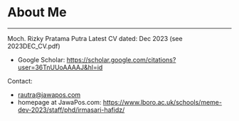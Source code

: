 # **About Me**
---
Moch. Rizky Pratama Putra
Latest CV dated: Dec 2023 (see 2023DEC_CV.pdf)

* Google Scholar: https://scholar.google.com/citations?user=36TnUUoAAAAJ&hl=id

Contact:

* rautra@jawapos.com
* homepage at JawaPos.com: https://www.lboro.ac.uk/schools/meme-dev-2023/staff/phd/irmasari-hafidz/
